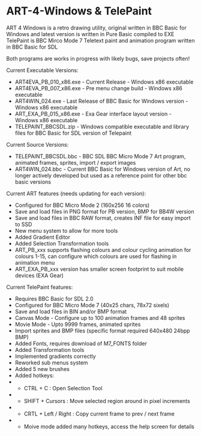 # ART-4-Windows & TelePaint
ART 4 Windows is a retro drawing utility, original written in BBC Basic for Windows and latest version is written in Pure Basic compiled to EXE
TelePaint is BBC Mirco Mode 7 Teletext paint and animation program written in BBC Basic for SDL

Both programs are works in progress with likely bugs, save projects often!

Current Executable Versions:
* ART4EVA_PB_010_x86.exe - Current Release - Windows x86 executable 
* ART4EVA_PB_007_x86.exe - Pre menu change build - Windows x86 executable
* ART4WIN_024.exe - Last Release of BBC Basic for Windows version - Windows x86 executable
* ART_EXA_PB_015_x86.exe - Exa Gear interface layout version - Windows x86 executable
* TELEPAINT_BBCSDL.zip - Windows compatible executable and library files for BBC Basic for SDL version of Telepaint

Current Source Versions:
* TELEPAINT_BBCSDL.bbc - BBC SDL BBC Micro Mode 7 Art program, animated frames, sprites, import / export images
* ART4WIN_024.bbc - Current BBC Basic for Windows version of Art, no longer actively developed but used as a reference point for other bbc basic versions

Current ART features (needs updating for each version):
* Configured for BBC Micro Mode 2 (160x256 16 colors)
* Save and load files in PNG format for PB version, BMP for BB4W version
* Save and load files in BBC RAW format, creates INF file for easy import to SSD
* New menu system to allow for more tools
* Added Gradient Editor
* Added Selection Transformation tools
* ART_PB_xxx supports flashing colours and colour cycling animation for colours 1-15, can configure which colours are used for flashing in animation menu
* ART_EXA_PB_xxx version has smaller screen footprint to suit mobile devices (EXA Gear)

Current TelePaint features:
* Requires BBC Basic for SDL 2.0
* Configured for BBC Micro Mode 7 (40x25 chars, 78x72 sixels)
* Save and load files in BIN and/or BMP format
* Canvas Mode - Configure up to 100 animation frames and 48 sprites
* Movie Mode - Upto 9999 frames, animated sprites
* Import sprites and BMP files (specific format required 640x480 24bpp BMP)
* Added Fonts, requires download of M7_FONTS folder
* Added Transformation tools
* Implemented gradients correctly
* Reworked sub menus system
* Added 5 new brushes
* Added hotkeys:
* * CTRL + C  : Open Selection Tool
* * SHIFT + Cursors   : Move selected region around in pixel increments
* * CRTL + Left / Right  : Copy current frame to prev / next frame
* * Moive mode added many hotkeys, access the help screen for details
